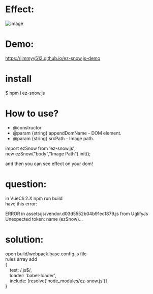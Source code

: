 # Effect:
![image](https://github.com/jimmyy512/ImageAssets/blob/master/ezSnow/snowGif.gif)
# Demo:  
<https://jimmyy512.github.io/ez-snow.js-demo>
# install
$ npm i ez-snow.js

# How to use?  

* @constructor  
* @param {string} appendDomName - DOM element.  
* @param {string} srcPath - Image path.  

import ezSnow from 'ez-snow.js';   
new ezSnow("body","Image Path").init();  

and then you can see effect on your dom!
# question:  
in VueCli 2.X npm run build   
have this error:  

ERROR in assets/js/vendor.d03d5552b04b91ec1879.js from UglifyJs  
Unexpected token: name (ezSnow)...    

# solution:  
open build/webpack.base.config.js file  
rules array add  
{  
&emsp;test: /\.js$/,  
&emsp;loader: 'babel-loader',  
&emsp;include: [resolve('node_modules/ez-snow.js')]  
}  